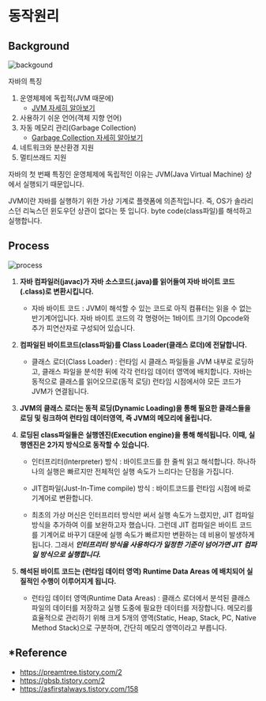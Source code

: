 동작원리
==============

## Background

![backgound](https://github.com/kleg26315/TIL/blob/master/resources/JAVA-backgound.PNG)

자바의 특징
1. 운영체제에 독립적(JVM 때문에)
	* [JVM 자세히 알아보기](https://github.com/kleg26315/TIL/blob/master/1%EC%9D%BC%EC%B0%A8/Garbage%20Collection.md)
2. 사용하기 쉬운 언어(객체 지향 언어)
3. 자동 메모리 관리(Garbage Collection)
	* [Garbage Collection 자세히 알아보기](https://github.com/kleg26315/TIL/blob/master/1%EC%9D%BC%EC%B0%A8/Garbage%20Collection.md)
4. 네트워크와 분산환경 지원
5. 멀티쓰래드 지원

자바의 첫 번째 특징인 운영체제에 독립적인 이유는 JVM(Java Virtual Machine) 상에서 실행되기 때문입니다.

JVM이란 자바를 실행하기 위한 가상 기계로 플랫폼에 의존적입니다. 즉, OS가 솔라리스던 리눅스던 윈도우던 상관이 없다는 뜻 입니다.
byte code(class파일)를 해석하고 실행합니다.


## Process

![process](https://github.com/kleg26315/TIL/blob/master/resources/JAVA-Process.PNG)

1. **자바 컴파일러(javac)가 자바 소스코드(.java)를 읽어들여 자바 바이트 코드(.class)로 변환시킵니다.**

	* 자바 바이트 코드 : JVM이 해석할 수 있는 코드로 아직 컴퓨터는 읽을 수 없는 반기계어입니다. 자바 바이트 코드의
	각 명령어는 1바이트 크기의 Opcode와 추가 피연산자로 구성되어 있습니다.

2. **컴파일된 바이트코드(class파일)를 Class Loader(클래스 로더)에 전달합니다.**

	* 클래스 로더(Class Loader) : 런타임 시 클래스 파일들을 JVM 내부로 로딩하고, 클래스 파일을 분석한 뒤에
각각 런타임 데이터 영역에 배치합니다. 자바는 동적으로 클래스를 읽어오므로(동적 로딩) 런타임 시점에서야 모든 코드가
JVM가 연결됩니다.

3. **JVM의 클래스 로더는 동적 로딩(Dynamic Loading)을 통해 필요한 클래스들을 로딩 및 링크하여 런타임 데이터영역, 즉
JVM의 메모리에 올립니다.**

4. **로딩된 class파일들은 실행엔진(Execution engine)을 통해 해석됩니다. 이때, 실행엔진은 2가지 방식으로 동작할 수 있습니다.**

	* 인터프리터(Interpreter) 방식 : 바이트코드를 한 줄씩 읽고 해석합니다. 하나하나의 실행은 빠르지만 전체적인 실행 속도가
느리다는 단점을 가집니다.

	* JIT컴파일(Just-In-Time compile) 방식 : 바이트코드를 런타임 시점에 바로 기계어로 변환합니다.

	* 최초의 가상 머신은 인터프리터 방식만 써서 실행 속도가 느렸지만, JIT 컴파일 방식을 추가하여 이를 보완하고자 했습니다.
그런데 JIT 컴파일은 바이트 코드를 기계어로 바꾸기 대문에 실행 속도가 빠르지만 변환하는 데 비용이 발생하게 됩니다. 그래서
_**인터프리터 방식을 사용하다가 일정한 기준이 넘어가면 JIT 컴파일 방식으로 실행합니다.**_
	

5. **해석된 바이트 코드는 (런타임 데이터 영역) Runtime Data Areas 에 배치되어 실질적인 수행이 이루어지게 됩니다.**

	* 런타임 데이터 영역(Runtime Data Areas) : 클래스 로더에서 분석된 클래스 파일의 데이터를 저장하고 실행
도중에 필요한 데이터를 저장합니다. 메모리를 효율적으로 관리하기 위해 크게 5개의 영역(Static, Heap, Stack, PC, Native
Method Stack)으로 구분하며, 간단히 메모리 영역이라고 부릅니다.



## *Reference
  * https://preamtree.tistory.com/2
  * https://gbsb.tistory.com/2	
  * https://asfirstalways.tistory.com/158	

